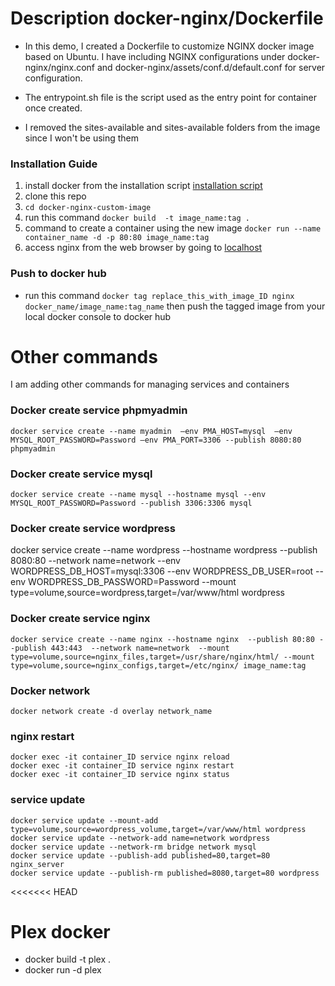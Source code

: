 # Description  docker-nginx/Dockerfile

* In this demo, I created a Dockerfile to customize NGINX docker image based on Ubuntu. I have  including NGINX configurations under docker-nginx/nginx.conf and  docker-nginx/assets/conf.d/default.conf for server configuration. 

* The entrypoint.sh file is the script used as the entry point for container once created.  

* I removed the sites-available and sites-available folders from the image since I won't be using them

### Installation Guide 
1. install docker from the installation script [installation script](https://get.docker.com/) 
2. clone this repo 
3. ```cd docker-nginx-custom-image ```
4. run this command ```docker build  -t image_name:tag .```
5. command to create a container using the new image ```docker run --name container_name -d -p 80:80 image_name:tag```
6. access nginx from the web browser by going to [localhost](http://localhost/)


### Push to docker hub 
* run this command ```docker tag replace_this_with_image_ID nginx docker_name/image_name:tag_name``` then push the tagged image from your local docker console to docker hub

# Other commands
I am adding other commands for managing services and containers 

### Docker create service phpmyadmin
```
docker service create --name myadmin  —env PMA_HOST=mysql  —env MYSQL_ROOT_PASSWORD=Password —env PMA_PORT=3306 --publish 8080:80  phpmyadmin
```

### Docker create service mysql
```
docker service create --name mysql --hostname mysql --env MYSQL_ROOT_PASSWORD=Password --publish 3306:3306 mysql
```
### Docker create service wordpress
docker service create --name wordpress --hostname wordpress --publish 8080:80 --network name=network --env WORDPRESS_DB_HOST=mysql:3306 --env WORDPRESS_DB_USER=root --env WORDPRESS_DB_PASSWORD=Password --mount type=volume,source=wordpress,target=/var/www/html wordpress

### Docker create service nginx
```
docker service create --name nginx --hostname nginx  --publish 80:80 --publish 443:443  --network name=network  --mount type=volume,source=nginx_files,target=/usr/share/nginx/html/ --mount type=volume,source=nginx_configs,target=/etc/nginx/ image_name:tag 
```
### Docker network 
```
docker network create -d overlay network_name
```
### nginx restart 
```
docker exec -it container_ID service nginx reload
docker exec -it container_ID service nginx restart
docker exec -it container_ID service nginx status
```
### service update 
```
docker service update --mount-add type=volume,source=wordpress_volume,target=/var/www/html wordpress
docker service update --network-add name=network wordpress
docker service update --network-rm bridge network mysql
docker service update --publish-add published=80,target=80 nginx_server
docker service update --publish-rm published=8080,target=80 wordpress
```
<<<<<<< HEAD


# Plex docker 
- docker build -t plex .
- docker run -d plex  
